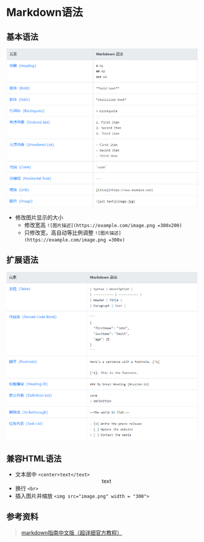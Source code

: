 # Markdown语法
## 基本语法
  ![基本语法](pic/markdown/基本语法.png)
* 修改图片显示的大小
  - 修改宽高 `![图片描述](https://example.com/image.png =300x200)`
  - 只修改宽，高自动等比例调整 `![图片描述](https://example.com/image.png =300x)`
## 扩展语法
  ![扩展语法](pic/markdown/扩展语法.png)
## 兼容HTML语法
* 文本居中 
  `<center>text</text>`
  <center>text</text>
* 换行 
  `<br>`
* 插入图片并缩放
  `<img src="image.png" width = "300">`
## 参考资料
>[markdown指南中文版（超详细官方教程）](https://www.markdown.xyz/)
